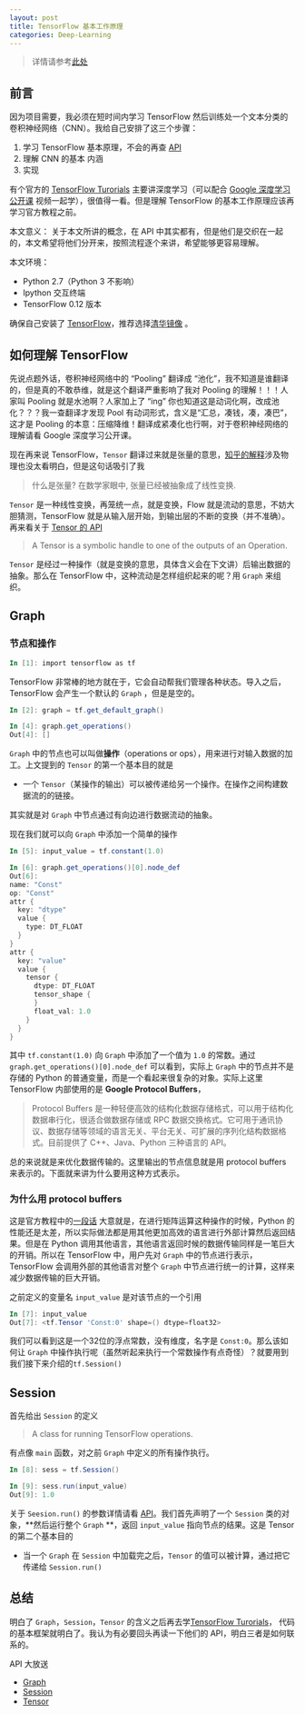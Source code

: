 ```yaml
---
layout: post
title: TensorFlow 基本工作原理
categories: Deep-Learning
---
```




> 详情请参考[此处](https://www.oreilly.com/learning/hello-tensorflow)

## 前言

因为项目需要，我必须在短时间内学习 TensorFlow 然后训练处一个文本分类的卷积神经网络（CNN）。我给自己安排了这三个步骤：

1. 学习 TensorFlow 基本原理，不会的再查 [API](https://www.tensorflow.org/api_docs/)
2. 理解 CNN 的基本 内涵
3. 实现

有个官方的 [TensorFlow Turorials](https://www.tensorflow.org/tutorials/) 主要讲深度学习（可以配合 [Google 深度学习公开课](https://classroom.udacity.com/courses/ud730/lessons/6370362152/concepts/63798118150923#) 视频一起学），很值得一看。但是理解 TensorFlow 的基本工作原理应该再学习官方教程之前。

本文意义：
关于本文所讲的概念，在 API 中其实都有，但是他们是交织在一起的，本文希望将他们分开来，按照流程逐个来讲，希望能够更容易理解。

本文环境：

+ Python 2.7（Python 3 不影响）
+ Ipython 交互终端
+ TensorFlow 0.12 版本

确保自己安装了 [TensorFlow](https://www.tensorflow.org/get_started/os_setup)，推荐选择[清华镜像](https://mirrors.tuna.tsinghua.edu.cn/help/tensorflow/) 。

## 如何理解 TensorFlow

先说点题外话，卷积神经网络中的 “Pooling” 翻译成 “池化”，我不知道是谁翻译的，但是真的不敢恭维，就是这个翻译严重影响了我对 Pooling 的理解！！！人家叫 Pooling 就是水池啊？人家加上了 “ing” 你也知道这是动词化啊，改成池化？？？我一查翻译才发现 Pool 有动词形式，含义是“汇总，凑钱，凑，凑巴”，这才是 Pooling 的本意：压缩降维！翻译成紧凑化也行啊，对于卷积神经网络的理解请看 Google 深度学习公开课。

现在再来说 TensorFlow，`Tensor` 翻译过来就是张量的意思，[知乎的解释](https://www.zhihu.com/question/20695804)涉及物理也没太看明白，但是这句话吸引了我

> 什么是张量? 在数学家眼中, 张量已经被抽象成了线性变换. 

`Tensor` 是一种线性变换，再笼统一点，就是变换，Flow 就是流动的意思，不妨大胆猜测，TensorFlow 就是从输入层开始，到输出层的不断的变换（并不准确）。再来看关于 [Tensor 的 API](https://www.tensorflow.org/api_docs/python/framework/core_graph_data_structures#Tensor)

> A Tensor is a symbolic handle to one of the outputs of an Operation. 

`Tensor` 是经过一种操作（就是变换的意思，具体含义会在下文讲）后输出数据的抽象。那么在 TensorFlow 中，这种流动是怎样组织起来的呢？用 `Graph` 来组织。

## Graph

### 节点和操作

```powershell
In [1]: import tensorflow as tf
```
TensorFlow 非常棒的地方就在于，它会自动帮我们管理各种状态。导入之后，TensorFlow 会产生一个默认的 `Graph` ，但是是空的。

```powershell
In [2]: graph = tf.get_default_graph()

In [4]: graph.get_operations()
Out[4]: []
```

 `Graph` 中的节点也可以叫做**操作**（operations or ops），用来进行对输入数据的加工。上文提到的 `Tensor` 的第一个基本目的就是

+ 一个 `Tensor`（某操作的输出）可以被传递给另一个操作。在操作之间构建数据流的的链接。

其实就是对 `Graph` 中节点通过有向边进行数据流动的抽象。

现在我们就可以向 `Graph` 中添加一个简单的操作

```powershell
In [5]: input_value = tf.constant(1.0)

In [6]: graph.get_operations()[0].node_def
Out[6]:
name: "Const"
op: "Const"
attr {
  key: "dtype"
  value {
    type: DT_FLOAT
  }
}
attr {
  key: "value"
  value {
    tensor {
      dtype: DT_FLOAT
      tensor_shape {
      }
      float_val: 1.0
    }
  }
}
```

其中 `tf.constant(1.0)` 向 `Graph` 中添加了一个值为 `1.0` 的常数。通过`graph.get_operations()[0].node_def` 可以看到，实际上 `Graph` 中的节点并不是存储的 Python 的普通变量，而是一个看起来很复杂的对象。实际上这里 TensorFlow 内部使用的是 **Google Protocol Buffers**，

> Protocol Buffers 是一种轻便高效的结构化数据存储格式，可以用于结构化数据串行化，很适合做数据存储或 RPC 数据交换格式。它可用于通讯协议、数据存储等领域的语言无关、平台无关、可扩展的序列化结构数据格式。目前提供了 C++、Java、Python 三种语言的 API。

总的来说就是来优化数据传输的。这里输出的节点信息就是用 protocol buffers 来表示的。下面就来讲为什么要用这种方式表示。

### 为什么用 protocol buffers

这是官方教程中的[一段话](https://www.tensorflow.org/tutorials/mnist/pros/#deep-mnist-for-experts#computation_graph) 大意就是，在进行矩阵运算这种操作的时候，Python 的性能还是太差，所以实际做法都是用其他更加高效的语言进行外部计算然后返回结果。但是在 Python 调用其他语言，其他语言返回时候的数据传输同样是一笔巨大的开销。所以在 TensorFlow 中，用户先对 `Graph` 中的节点进行表示，TensorFlow 会调用外部的其他语言对整个 `Graph` 中节点进行统一的计算，这样来减少数据传输的巨大开销。

之前定义的变量名 `input_value` 是对该节点的一个引用

```powershell
In [7]: input_value
Out[7]: <tf.Tensor 'Const:0' shape=() dtype=float32>
```

我们可以看到这是一个32位的浮点常数，没有维度，名字是 `Const:0`。那么该如何让 `Graph` 中操作执行呢（虽然听起来执行一个常数操作有点奇怪）？就要用到我们接下来介绍的`tf.Session()`

## Session

首先给出 `Session` 的定义

> A class for running TensorFlow operations.

有点像 `main` 函数，对之前 `Graph` 中定义的所有操作执行。

```powershell
In [8]: sess = tf.Session()

In [9]: sess.run(input_value)
Out[9]: 1.0
```
关于 `Seesion.run()` 的参数详情请看 [API](https://www.tensorflow.org/api_docs/python/client/session_management#Session.run)。我们首先声明了一个 `Session` 类的对象，**然后运行整个 `Graph` **，返回 `input_value` 指向节点的结果。这是 Tensor 的第二个基本目的

+ 当一个 `Graph` 在 `Session` 中加载完之后，`Tensor` 的值可以被计算，通过把它传递给 `Session.run()`

## 总结

明白了 `Graph`，`Session`，`Tensor` 的含义之后再去学[TensorFlow Turorials](https://www.tensorflow.org/tutorials/)， 代码的基本框架就明白了。我认为有必要回头再读一下他们的 API，明白三者是如何联系的。

API 大放送

+ [Graph](https://www.tensorflow.org/versions/r0.11/api_docs/python/framework/core_graph_data_structures#Graph)
+ [Session](https://www.tensorflow.org/api_docs/python/client/session_management#Session)
+ [Tensor](https://www.tensorflow.org/api_docs/python/framework/core_graph_data_structures#Tensor)










